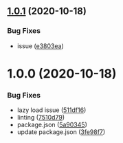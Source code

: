 ## [1.0.1](https://github.com/imransilvake/personal/compare/v1.0.0...v1.0.1) (2020-10-18)


### Bug Fixes

* issue ([e3803ea](https://github.com/imransilvake/personal/commit/e3803ea362b5fdea25bf599870bebe6b7f13b11e))

# 1.0.0 (2020-10-18)


### Bug Fixes

* lazy load issue ([511df16](https://github.com/imransilvake/personal/commit/511df168e222805de7c1b1cf32c613f36fbfc8d1))
* linting ([7510d79](https://github.com/imransilvake/personal/commit/7510d791dd3802cb96de1a7f6fc98dc459282451))
* package.json ([5a90345](https://github.com/imransilvake/personal/commit/5a9034598b326d0a07b6067b3cd9a0ac137b24d8))
* update package.json ([3fe98f7](https://github.com/imransilvake/personal/commit/3fe98f71c743eee30525e58dd47697dc35e95e6a))
